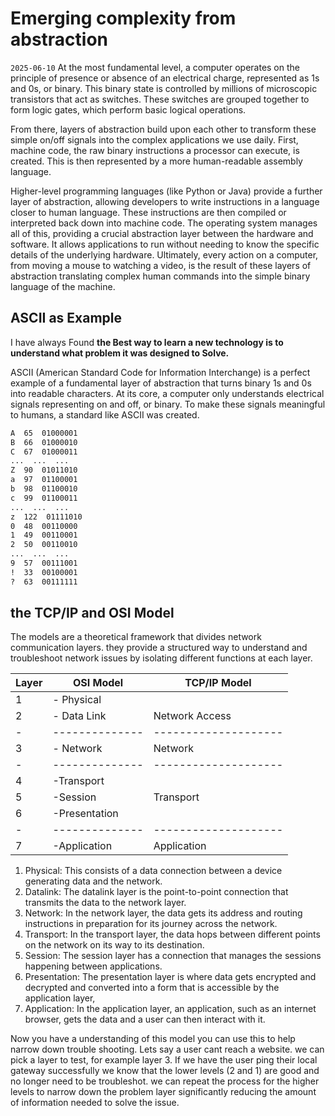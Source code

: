 # Emerging complexity from abstraction
`2025-06-10`
At the most fundamental level, a computer operates on the principle of presence or absence of an electrical charge, represented as 1s and 0s, or binary. This binary state is controlled by millions of microscopic transistors that act as switches. These switches are grouped together to form logic gates, which perform basic logical operations.

From there, layers of abstraction build upon each other to transform these simple on/off signals into the complex applications we use daily. First, machine code, the raw binary instructions a processor can execute, is created. This is then represented by a more human-readable assembly language.

Higher-level programming languages (like Python or Java) provide a further layer of abstraction, allowing developers to write instructions in a language closer to human language. These instructions are then compiled or interpreted back down into machine code. The operating system manages all of this, providing a crucial abstraction layer between the hardware and software. It allows applications to run without needing to know the specific details of the underlying hardware. Ultimately, every action on a computer, from moving a mouse to watching a video, is the result of these layers of abstraction translating complex human commands into the simple binary language of the machine.

## ASCII as Example 

I have always Found **the Best way to learn a new technology is to understand what problem it was designed to Solve.**

ASCII (American Standard Code for Information Interchange) is a perfect example of a fundamental layer of abstraction that turns binary 1s and 0s into readable characters. At its core, a computer only understands electrical signals representing on and off, or binary. To make these signals meaningful to humans, a standard like ASCII was created.

```txt
A  65  01000001
B  66  01000010
C  67  01000011
...  ...  ...
Z  90  01011010
a  97  01100001
b  98  01100010
c  99  01100011
...  ...  ...
z  122  01111010
0  48  00110000
1  49  00110001
2  50  00110010
...  ...  ...
9  57  00111001
!  33  00100001
?  63  00111111
```

## the TCP/IP and OSI Model

The models are a theoretical framework that divides network communication layers. they provide a structured way to understand and troubleshoot network issues by isolating different functions at each layer.

| Layer | OSI Model      | TCP/IP Model         |
|-------|----------------|----------------------|
|     1 | - Physical     |                      |
|     2 | - Data Link    | Network Access       |
|     - | -------------- | -------------------- |
|     3 | - Network      | Network              |
|     - | -------------- | -------------------- |
|     4 | -Transport     |                      |
|     5 | -Session       | Transport            |
|     6 | -Presentation  |                      |
|     - | -------------- | -------------------- |
|     7 | -Application   | Application          |

1.  Physical: This consists of a data connection between a device generating data and the network.
2. Datalink: The datalink layer is the point-to-point connection that transmits the data to the network layer.
3. Network: In the network layer, the data gets its address and routing instructions in preparation for its journey across the network.
4. Transport: In the transport layer, the data hops between different points on the network on its way to its destination.
5. Session: The session layer has a connection that manages the sessions happening between applications.
6. Presentation: The presentation layer is where data gets encrypted and decrypted and converted into a form that is accessible by the application layer,
7. Application: In the application layer, an application, such as an internet browser, gets the data and a user can then interact with it.

Now you have a understanding of this model you can use this to help narrow down trouble shooting. Lets say a user cant reach a website. we can pick a layer to test, for example layer 3. If we have the user ping their local gateway successfully we know that the lower levels (2 and 1) are good and no longer need to be troubleshot. we can repeat the process for the higher levels to narrow down the problem layer significantly reducing the amount of information needed to solve the issue.